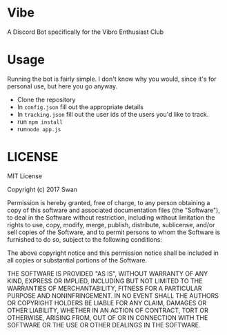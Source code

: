 # Vibe
A Discord Bot specifically for the Vibro Enthusiast Club

# Usage
Running the bot is fairly simple. I don't know why you would, since it's for personal use, but here you go anyway.

* Clone the repository
* In `config.json` fill out the appropriate details
* In `tracking.json` fill out the user ids of the users you'd like to track.
* run `npm install`
* run`node app.js`

# LICENSE
MIT License

Copyright (c) 2017 Swan

Permission is hereby granted, free of charge, to any person obtaining a copy
of this software and associated documentation files (the "Software"), to deal
in the Software without restriction, including without limitation the rights
to use, copy, modify, merge, publish, distribute, sublicense, and/or sell
copies of the Software, and to permit persons to whom the Software is
furnished to do so, subject to the following conditions:

The above copyright notice and this permission notice shall be included in all
copies or substantial portions of the Software.

THE SOFTWARE IS PROVIDED "AS IS", WITHOUT WARRANTY OF ANY KIND, EXPRESS OR
IMPLIED, INCLUDING BUT NOT LIMITED TO THE WARRANTIES OF MERCHANTABILITY,
FITNESS FOR A PARTICULAR PURPOSE AND NONINFRINGEMENT. IN NO EVENT SHALL THE
AUTHORS OR COPYRIGHT HOLDERS BE LIABLE FOR ANY CLAIM, DAMAGES OR OTHER
LIABILITY, WHETHER IN AN ACTION OF CONTRACT, TORT OR OTHERWISE, ARISING FROM,
OUT OF OR IN CONNECTION WITH THE SOFTWARE OR THE USE OR OTHER DEALINGS IN THE
SOFTWARE.
